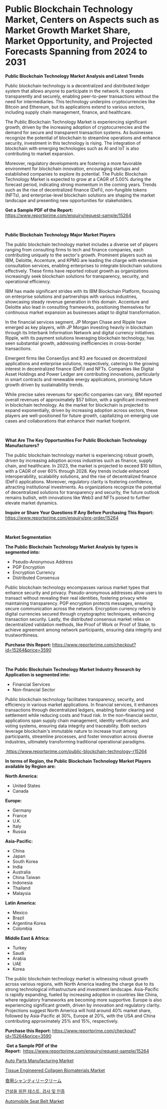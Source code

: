 <p><h1>Public Blockchain Technology Market, Centers on Aspects such as Market Growth Market Share, Market Opportunity, and Projected Forecasts Spanning from 2024 to 2031</h1></p><p><strong>Public Blockchain Technology Market Analysis and Latest Trends</strong></p>
<p><p>Public blockchain technology is a decentralized and distributed ledger system that allows anyone to participate in the network. It operates transparently and securely, enabling peer-to-peer transactions without the need for intermediaries. This technology underpins cryptocurrencies like Bitcoin and Ethereum, but its applications extend to various sectors, including supply chain management, finance, and healthcare.</p><p>The Public Blockchain Technology Market is experiencing significant growth, driven by the increasing adoption of cryptocurrencies and the demand for secure and transparent transaction systems. As businesses recognize the potential of blockchain to streamline operations and enhance security, investment in this technology is rising. The integration of blockchain with emerging technologies such as AI and IoT is also contributing to market expansion.</p><p>Moreover, regulatory developments are fostering a more favorable environment for blockchain innovation, encouraging startups and established companies to explore its potential. The Public Blockchain Technology Market is expected to grow at a CAGR of 5.00% during the forecast period, indicating strong momentum in the coming years. Trends such as the rise of decentralized finance (DeFi), non-fungible tokens (NFTs), and enterprise-level blockchain solutions are shaping the market landscape and presenting new opportunities for stakeholders.</p></p>
<p><strong>Get a Sample PDF of the Report:&nbsp;</strong> <a href="https://www.reportprime.com/enquiry/request-sample/15264">https://www.reportprime.com/enquiry/request-sample/15264</a></p>
<p>&nbsp;</p>
<p><strong>Public Blockchain Technology Major Market Players</strong></p>
<p><p>The public blockchain technology market includes a diverse set of players ranging from consulting firms to tech and finance companies, each contributing uniquely to the sector's growth. Prominent players such as IBM, Deloitte, Accenture, and KPMG are leading the charge with extensive consultation services, enabling enterprises to integrate blockchain solutions effectively. These firms have reported robust growth as organizations increasingly seek blockchain solutions for transparency, security, and operational efficiency.</p><p>IBM has made significant strides with its IBM Blockchain Platform, focusing on enterprise solutions and partnerships with various industries, showcasing steady revenue generation in this domain. Accenture and Deloitte also lead in consulting frameworks, positioning themselves for continuous market expansion as businesses adapt to digital transformation.</p><p>In the financial services segment, JP Morgan Chase and Ripple have emerged as key players, with JP Morgan investing heavily in blockchain through its Interbank Information Network and digital currency initiatives. Ripple, with its payment solutions leveraging blockchain technology, has seen substantial growth, addressing inefficiencies in cross-border transactions.</p><p>Emergent firms like ConsenSys and R3 are focused on decentralized applications and enterprise solutions, respectively, catering to the growing interest in decentralized finance (DeFi) and NFTs. Companies like Digital Asset Holdings and Power Ledger are contributing innovations, particularly in smart contracts and renewable energy applications, promising future growth driven by sustainability trends.</p><p>While precise sales revenues for specific companies can vary, IBM reported overall revenues of approximately $57 billion, with a significant investment in blockchain technology. As the market for blockchain is projected to expand exponentially, driven by increasing adoption across sectors, these players are well-positioned for future growth, capitalizing on emerging use cases and collaborations that enhance their market footprint.</p></p>
<p>&nbsp;</p>
<p><strong>What Are The Key Opportunities For Public Blockchain Technology Manufacturers?</strong></p>
<p><p>The public blockchain technology market is experiencing robust growth, driven by increasing adoption across industries such as finance, supply chain, and healthcare. In 2023, the market is projected to exceed $10 billion, with a CAGR of over 60% through 2028. Key trends include enhanced interoperability, scalability solutions, and the rise of decentralized finance (DeFi) applications. Moreover, regulatory clarity is fostering confidence, attracting institutional investments. As organizations recognize the potential of decentralized solutions for transparency and security, the future outlook remains bullish, with innovations like Web3 and NFTs poised to further elevate market dynamics.</p></p>
<p><strong>Inquire or Share Your Questions If Any Before Purchasing This Report:</strong> <a href="https://www.reportprime.com/enquiry/pre-order/15264">https://www.reportprime.com/enquiry/pre-order/15264</a></p>
<p>&nbsp;</p>
<p><strong>Market Segmentation</strong></p>
<p><strong>The Public Blockchain Technology Market Analysis by types is segmented into:</strong></p>
<p><ul><li>Pseudo-Anonymous Address</li><li>PGP Encryption</li><li>Encryption Currency</li><li>Distributed Consensus</li></ul></p>
<p><p>Public blockchain technology encompasses various market types that enhance security and privacy. Pseudo-anonymous addresses allow users to transact without revealing their real identities, fostering privacy while maintaining transparency. PGP encryption protects messages, ensuring secure communication across the network. Encryption currency refers to digital currencies secured through cryptographic techniques, enhancing transaction security. Lastly, the distributed consensus market relies on decentralized validation methods, like Proof of Work or Proof of Stake, to achieve agreement among network participants, ensuring data integrity and trustworthiness.</p></p>
<p><strong>Purchase this Report:&nbsp;</strong><a href="https://www.reportprime.com/checkout?id=15264&price=3590">https://www.reportprime.com/checkout?id=15264&price=3590</a></p>
<p>&nbsp;</p>
<p><strong>The Public Blockchain Technology Market Industry Research by Application is segmented into:</strong></p>
<p><ul><li>Financial Services</li><li>Non-financial Sector</li></ul></p>
<p><p>Public blockchain technology facilitates transparency, security, and efficiency in various market applications. In financial services, it enhances transactions through decentralized ledgers, enabling faster clearing and settlement while reducing costs and fraud risk. In the non-financial sector, applications span supply chain management, identity verification, and voting systems, ensuring data integrity and traceability. Both sectors leverage blockchain's immutable nature to increase trust among participants, streamline processes, and foster innovation across diverse industries, ultimately transforming traditional operational paradigms.</p></p>
<p><a href="https://www.reportprime.com/public-blockchain-technology-r15264">&nbsp;https://www.reportprime.com/public-blockchain-technology-r15264</a></p>
<p><strong>In terms of Region, the Public Blockchain Technology Market Players available by Region are:</strong></p>
<p>
    <p> <strong> North America: </strong>
        <ul>
            <li>United States</li>
            <li>Canada</li>
        </ul>
        </p> 
    <p> <strong> Europe: </strong>
        <ul>
            <li>Germany</li>
            <li>France</li>
            <li>U.K.</li>
            <li>Italy</li>
            <li>Russia</li>
        </ul>
        </p> 
    <p> <strong> Asia-Pacific: </strong>
        <ul>
            <li>China</li>
            <li>Japan</li>
            <li>South Korea</li>
            <li>India</li>
            <li>Australia</li>
            <li>China Taiwan</li>
            <li>Indonesia</li>
            <li>Thailand</li>
            <li>Malaysia</li>
        </ul>
        </p> 
    <p> <strong> Latin America: </strong>
        <ul>
            <li>Mexico</li>
            <li>Brazil</li>
            <li>Argentina Korea</li>
            <li>Colombia</li>
        </ul>
        </p> 
    <p> <strong> Middle East & Africa: </strong>
        <ul>
            <li>Turkey</li>
            <li>Saudi</li>
            <li>Arabia</li>
            <li>UAE</li>
            <li>Korea</li>
        </ul>
    </p>
    </p>
<p><p>The public blockchain technology market is witnessing robust growth across various regions, with North America leading the charge due to its strong technological infrastructure and investment landscape. Asia-Pacific is rapidly expanding, fueled by increasing adoption in countries like China, where regulatory frameworks are becoming more supportive. Europe is also experiencing significant growth, driven by innovation and regulatory clarity. Projections suggest North America will hold around 40% market share, followed by Asia-Pacific at 30%, Europe at 20%, with the USA and China contributing approximately 25% and 15%, respectively.</p></p>
<p><strong>Purchase this Report: </strong><a href="https://www.reportprime.com/checkout?id=15264&price=3590">https://www.reportprime.com/checkout?id=15264&price=3590</a></p>
<p>&nbsp;<strong>Get a Sample PDF of the Report:&nbsp;&nbsp;</strong><a href="https://www.reportprime.com/enquiry/request-sample/15264">https://www.reportprime.com/enquiry/request-sample/15264</a></p>
<p><strong></strong></p>
<p><p><a href="https://issuu.com/reportprime-2/docs/auto-parts-manufacturing-market-siz_be5cfce80efd20">Auto Parts Manufacturing Market</a></p><p><a href="https://www.linkedin.com/pulse/tissue-engineered-collagen-biomaterials-market-share-e4tse?trackingId=f69PhGIpQuihxMox1ifRbg%3D%3D">Tissue Engineered Collagen Biomaterials Market</a></p><p><a href="https://medium.com/@davidowell8/edible-chantilly-cream-market-%E3%81%AE%E3%82%B0%E3%83%AD%E3%83%BC%E3%83%90%E3%83%AB%E5%B8%82%E5%A0%B4%E6%A6%82%E8%A6%81%E3%81%AF-%E4%B8%96%E7%95%8C%E3%81%8A%E3%82%88%E3%81%B3%E4%B8%BB%E8%A6%81%E5%B8%82%E5%A0%B4%E3%81%AB%E3%81%8A%E3%81%91%E3%82%8B%E6%A5%AD%E7%95%8C%E3%81%AB%E5%BD%B1%E9%9F%BF%E3%82%92%E4%B8%8E%E3%81%88%E3%82%8B%E4%B8%BB%E8%A6%81%E3%81%AA%E3%83%88%E3%83%AC%E3%83%B3%E3%83%89%E3%81%AB%E3%81%A4%E3%81%84%E3%81%A6-%E7%8B%AC%E8%87%AA%E3%81%AE%E8%A6%96%E7%82%B9%E3%82%92%E6%8F%90%E4%BE%9B%E3%81%97%E3%81%BE%E3%81%99-2d10c781c46d">食用シャンティリークリーム</a></p><p><a href="https://medium.com/@alex_holland_/%EC%84%B8%EA%B3%84-testing-inspection-and-certification-for-construction-market-%EC%9D%80-2024%EC%97%90%EC%84%9C-2031%EB%A1%9C-%EC%97%B0%ED%8F%89%EA%B7%A0-%EC%A6%9D%EA%B0%80%EC%9C%A8%EC%9D%84-%EB%B3%B4%EC%9D%BC-%EA%B2%83%EC%9C%BC%EB%A1%9C-c5744ba9ace5">건설을 위한 테스트, 검사 및 인증</a></p><p><a href="https://issuu.com/reportprime-2/docs/automobile-seat-belt-market-size-20_83d9faedbf21e2">Automobile Seat Belt Market</a></p></p>